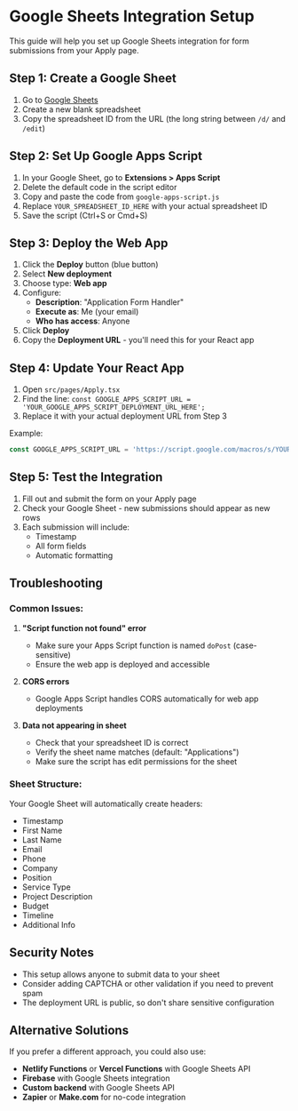 # Google Sheets Integration Setup

This guide will help you set up Google Sheets integration for form submissions from your Apply page.

## Step 1: Create a Google Sheet

1. Go to [Google Sheets](https://sheets.google.com)
2. Create a new blank spreadsheet
3. Copy the spreadsheet ID from the URL (the long string between `/d/` and `/edit`)

## Step 2: Set Up Google Apps Script

1. In your Google Sheet, go to **Extensions > Apps Script**
2. Delete the default code in the script editor
3. Copy and paste the code from `google-apps-script.js`
4. Replace `YOUR_SPREADSHEET_ID_HERE` with your actual spreadsheet ID
5. Save the script (Ctrl+S or Cmd+S)

## Step 3: Deploy the Web App

1. Click the **Deploy** button (blue button)
2. Select **New deployment**
3. Choose type: **Web app**
4. Configure:
   - **Description**: "Application Form Handler"
   - **Execute as**: Me (your email)
   - **Who has access**: Anyone
5. Click **Deploy**
6. Copy the **Deployment URL** - you'll need this for your React app

## Step 4: Update Your React App

1. Open `src/pages/Apply.tsx`
2. Find the line: `const GOOGLE_APPS_SCRIPT_URL = 'YOUR_GOOGLE_APPS_SCRIPT_DEPLOYMENT_URL_HERE';`
3. Replace it with your actual deployment URL from Step 3

Example:
```javascript
const GOOGLE_APPS_SCRIPT_URL = 'https://script.google.com/macros/s/YOUR_DEPLOYMENT_ID/exec';
```

## Step 5: Test the Integration

1. Fill out and submit the form on your Apply page
2. Check your Google Sheet - new submissions should appear as new rows
3. Each submission will include:
   - Timestamp
   - All form fields
   - Automatic formatting

## Troubleshooting

### Common Issues:

1. **"Script function not found" error**
   - Make sure your Apps Script function is named `doPost` (case-sensitive)
   - Ensure the web app is deployed and accessible

2. **CORS errors**
   - Google Apps Script handles CORS automatically for web app deployments

3. **Data not appearing in sheet**
   - Check that your spreadsheet ID is correct
   - Verify the sheet name matches (default: "Applications")
   - Make sure the script has edit permissions for the sheet

### Sheet Structure:

Your Google Sheet will automatically create headers:
- Timestamp
- First Name
- Last Name
- Email
- Phone
- Company
- Position
- Service Type
- Project Description
- Budget
- Timeline
- Additional Info

## Security Notes

- This setup allows anyone to submit data to your sheet
- Consider adding CAPTCHA or other validation if you need to prevent spam
- The deployment URL is public, so don't share sensitive configuration

## Alternative Solutions

If you prefer a different approach, you could also use:
- **Netlify Functions** or **Vercel Functions** with Google Sheets API
- **Firebase** with Google Sheets integration
- **Custom backend** with Google Sheets API
- **Zapier** or **Make.com** for no-code integration
